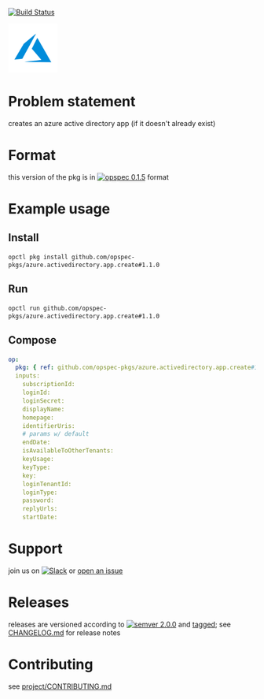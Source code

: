 [![Build Status](https://travis-ci.org/opspec-pkgs/azure.activedirectory.app.create.svg?branch=master)](https://travis-ci.org/opspec-pkgs/azure.activedirectory.app.create)

<img src="icon.svg" alt="icon" height="100px">

# Problem statement

creates an azure active directory app (if it doesn't already exist)

# Format

this version of the pkg is in [![opspec 0.1.5](https://img.shields.io/badge/opspec-0.1.5-brightgreen.svg?colorA=6b6b6b&colorB=fc16be)](https://opspec.io/0.1.5/packages.html) format

# Example usage

## Install

```shell
opctl pkg install github.com/opspec-pkgs/azure.activedirectory.app.create#1.1.0
```

## Run

```
opctl run github.com/opspec-pkgs/azure.activedirectory.app.create#1.1.0
```

## Compose

```yaml
op:
  pkg: { ref: github.com/opspec-pkgs/azure.activedirectory.app.create#1.1.0 }
  inputs:
    subscriptionId:
    loginId:
    loginSecret:
    displayName:
    homepage:
    identifierUris:
    # params w/ default
    endDate:
    isAvailableToOtherTenants:
    keyUsage:
    keyType:
    key:
    loginTenantId:
    loginType:
    password:
    replyUrls:
    startDate:
```

# Support

join us on
[![Slack](https://opspec-slackin.herokuapp.com/badge.svg)](https://opspec-slackin.herokuapp.com/)
or
[open an issue](https://github.com/opspec-pkgs/azure.activedirectory.app.create/issues)

# Releases

releases are versioned according to
[![semver 2.0.0](https://img.shields.io/badge/semver-2.0.0-brightgreen.svg)](http://semver.org/spec/v2.0.0.html)
and [tagged](https://git-scm.com/book/en/v2/Git-Basics-Tagging); see
[CHANGELOG.md](CHANGELOG.md) for release notes

# Contributing

see
[project/CONTRIBUTING.md](https://github.com/opspec-pkgs/project/blob/master/CONTRIBUTING.md)

